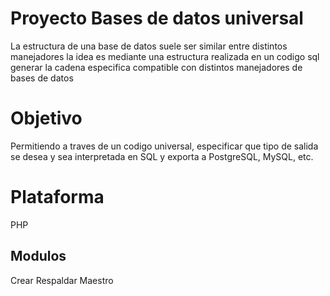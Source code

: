 # Proyecto Bases de datos universal 
La estructura de una base de datos suele ser similar entre distintos manejadores
la idea es mediante una estructura realizada en un codigo sql generar la cadena especifica compatible con distintos manejadores de bases de datos

# Objetivo
Permitiendo a traves de un codigo universal, especificar que tipo de salida se desea y sea interpretada en SQL y exporta a PostgreSQL, MySQL, etc.

# Plataforma
PHP

Modulos
-
Crear
Respaldar
Maestro



